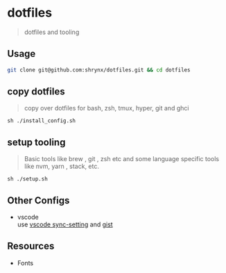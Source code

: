 # dotfiles
> dotfiles and tooling

## Usage

```sh
git clone git@github.com:shrynx/dotfiles.git && cd dotfiles
```

## copy dotfiles
> copy over dotfiles for bash, zsh, tmux, hyper, git and ghci

```
sh ./install_config.sh
```

## setup tooling 
> Basic tools like brew , git , zsh etc and some language specific tools like nvm, yarn , stack, etc.

```
sh ./setup.sh
```

## Other Configs

* vscode  
  use [vscode sync-setting](https://marketplace.visualstudio.com/items?itemName=Shan.code-settings-sync) and [gist](https://gist.github.com/shrynx/efcf217e03c2a1bf5e3ce2e85a319191)

## Resources

  * Fonts

